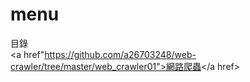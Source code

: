 # menu
目錄
<br>
<a href"https://github.com/a26703248/web-crawler/tree/master/web_crawler01">網路爬蟲</a href>
<br>
